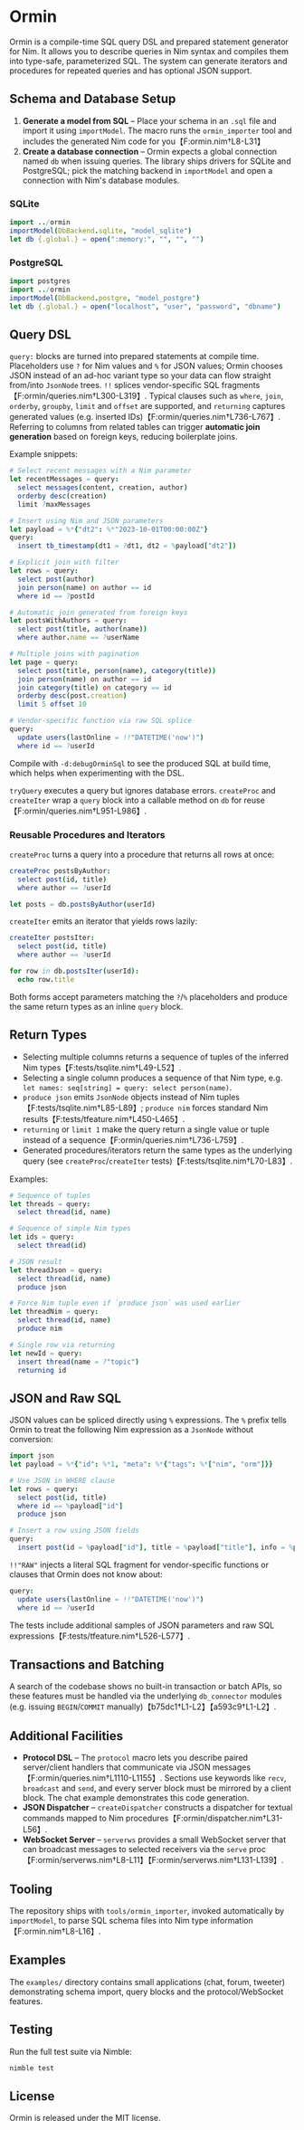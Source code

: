 # Ormin

Ormin is a compile-time SQL query DSL and prepared statement generator for Nim. It allows you to describe queries in Nim syntax and compiles them into type-safe, parameterized SQL. The system can generate iterators and procedures for repeated queries and has optional JSON support.

## Schema and Database Setup

1. **Generate a model from SQL** – Place your schema in an `.sql` file and import it using `importModel`. The macro runs the `ormin_importer` tool and includes the generated Nim code for you【F:ormin.nim†L8-L31】
2. **Create a database connection** – Ormin expects a global connection named `db` when issuing queries. The library ships drivers for SQLite and PostgreSQL; pick the matching backend in `importModel` and open a connection with Nim's database modules.

### SQLite

```nim
import ../ormin
importModel(DbBackend.sqlite, "model_sqlite")
let db {.global.} = open(":memory:", "", "", "")
```

### PostgreSQL

```nim
import postgres
import ../ormin
importModel(DbBackend.postgre, "model_postgre")
let db {.global.} = open("localhost", "user", "password", "dbname")
```

## Query DSL

`query:` blocks are turned into prepared statements at compile time. Placeholders use `?` for Nim values and `%` for JSON values; Ormin chooses JSON instead of an ad-hoc variant type so your data can flow straight from/into `JsonNode` trees. `!!` splices vendor-specific SQL fragments【F:ormin/queries.nim†L300-L319】. Typical clauses such as `where`, `join`, `orderby`, `groupby`, `limit` and `offset` are supported, and `returning` captures generated values (e.g. inserted IDs)【F:ormin/queries.nim†L736-L767】. Referring to columns from related tables can trigger **automatic join generation** based on foreign keys, reducing boilerplate joins.

Example snippets:

```nim
# Select recent messages with a Nim parameter
let recentMessages = query:
  select messages(content, creation, author)
  orderby desc(creation)
  limit ?maxMessages

# Insert using Nim and JSON parameters
let payload = %*{"dt2": %*"2023-10-01T00:00:00Z"}
query:
  insert tb_timestamp(dt1 = ?dt1, dt2 = %payload["dt2"])

# Explicit join with filter
let rows = query:
  select post(author)
  join person(name) on author == id
  where id == ?postId

# Automatic join generated from foreign keys
let postsWithAuthors = query:
  select post(title, author(name))
  where author.name == ?userName

# Multiple joins with pagination
let page = query:
  select post(title, person(name), category(title))
  join person(name) on author == id
  join category(title) on category == id
  orderby desc(post.creation)
  limit 5 offset 10

# Vendor-specific function via raw SQL splice
query:
  update users(lastOnline = !!"DATETIME('now')")
  where id == ?userId
```

Compile with `-d:debugOrminSql` to see the produced SQL at build time, which helps when experimenting with the DSL.

`tryQuery` executes a query but ignores database errors. `createProc` and `createIter` wrap a `query` block into a callable method on `db` for reuse【F:ormin/queries.nim†L951-L986】.

### Reusable Procedures and Iterators

`createProc` turns a query into a procedure that returns all rows at once:

```nim
createProc postsByAuthor:
  select post(id, title)
  where author == ?userId

let posts = db.postsByAuthor(userId)
```

`createIter` emits an iterator that yields rows lazily:

```nim
createIter postsIter:
  select post(id, title)
  where author == ?userId

for row in db.postsIter(userId):
  echo row.title
```

Both forms accept parameters matching the `?`/`%` placeholders and produce the same return types as an inline `query` block.

## Return Types

- Selecting multiple columns returns a sequence of tuples of the inferred Nim types【F:tests/tsqlite.nim†L49-L52】.
- Selecting a single column produces a sequence of that Nim type, e.g. `let names: seq[string] = query: select person(name)`.
- `produce json` emits `JsonNode` objects instead of Nim tuples【F:tests/tsqlite.nim†L85-L89】; `produce nim` forces standard Nim results【F:tests/tfeature.nim†L450-L465】.
- `returning` or `limit 1` make the query return a single value or tuple instead of a sequence【F:ormin/queries.nim†L736-L759】.
- Generated procedures/iterators return the same types as the underlying query (see `createProc`/`createIter` tests)【F:tests/tsqlite.nim†L70-L83】.

Examples:

```nim
# Sequence of tuples
let threads = query:
  select thread(id, name)

# Sequence of simple Nim types
let ids = query:
  select thread(id)

# JSON result
let threadJson = query:
  select thread(id, name)
  produce json

# Force Nim tuple even if `produce json` was used earlier
let threadNim = query:
  select thread(id, name)
  produce nim

# Single row via returning
let newId = query:
  insert thread(name = ?"topic")
  returning id
```

## JSON and Raw SQL

JSON values can be spliced directly using `%` expressions. The `%` prefix tells Ormin to treat the following Nim expression as a `JsonNode` without conversion:

```nim
import json
let payload = %*{"id": %*1, "meta": %*{"tags": %*["nim", "orm"]}}

# Use JSON in WHERE clause
let rows = query:
  select post(id, title)
  where id == %payload["id"]
  produce json

# Insert a row using JSON fields
query:
  insert post(id = %payload["id"], title = %payload["title"], info = %payload["meta"])
```

`!!"RAW"` injects a literal SQL fragment for vendor-specific functions or clauses that Ormin does not know about:

```nim
query:
  update users(lastOnline = !!"DATETIME('now')")
  where id == ?userId
```

The tests include additional samples of JSON parameters and raw SQL expressions【F:tests/tfeature.nim†L526-L577】.

## Transactions and Batching

A search of the codebase shows no built-in transaction or batch APIs, so these features must be handled via the underlying `db_connector` modules (e.g. issuing `BEGIN`/`COMMIT` manually)【b75dc1†L1-L2】【a593c9†L1-L2】.

## Additional Facilities

- **Protocol DSL** – The `protocol` macro lets you describe paired server/client handlers that communicate via JSON messages【F:ormin/queries.nim†L1110-L1155】. Sections use keywords like `recv`, `broadcast` and `send`, and every server block must be mirrored by a client block. The chat example demonstrates this code generation.
- **JSON Dispatcher** – `createDispatcher` constructs a dispatcher for textual commands mapped to Nim procedures【F:ormin/dispatcher.nim†L31-L56】.
- **WebSocket Server** – `serverws` provides a small WebSocket server that can broadcast messages to selected receivers via the `serve` proc【F:ormin/serverws.nim†L8-L11】【F:ormin/serverws.nim†L131-L139】.

## Tooling

The repository ships with `tools/ormin_importer`, invoked automatically by `importModel`, to parse SQL schema files into Nim type information【F:ormin.nim†L8-L16】.

## Examples

The `examples/` directory contains small applications (chat, forum, tweeter) demonstrating schema import, query blocks and the protocol/WebSocket features.

## Testing

Run the full test suite via Nimble:

```bash
nimble test
```

## License

Ormin is released under the MIT license.

